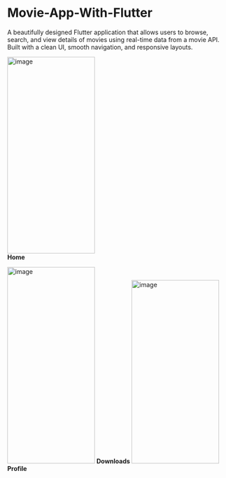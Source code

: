 # Movie-App-With-Flutter
A beautifully designed Flutter application that allows users to browse, search, and view details of movies using real-time data from a movie API. Built with a clean UI, smooth navigation, and responsive layouts.

<img width="200" height="450" alt="image" src="https://github.com/user-attachments/assets/ae8f747d-7eb3-4021-8f65-864a21661eb7" /> <br>
<b> Home</b>

<img width="200" height="450" alt="image" src="https://github.com/user-attachments/assets/0f308529-2c2b-4d78-939e-1db0a11615fc" />
<b> Downloads</b>

<img width="200" height="420" alt="image" src="https://github.com/user-attachments/assets/aa5c9339-91c5-4115-99cc-483c64635533" />
<b> Profile</b>


